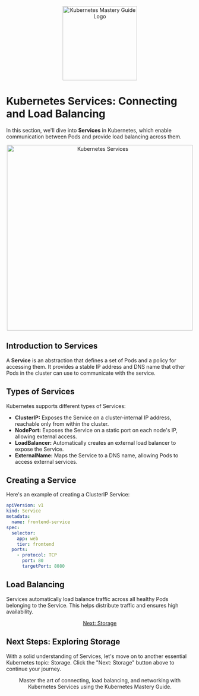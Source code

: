 <div align="center">
  <img src="path/to/your/logo.png" alt="Kubernetes Mastery Guide Logo" width="200">
</div>

# Kubernetes Services: Connecting and Load Balancing

In this section, we'll dive into **Services** in Kubernetes, which enable communication between Pods and provide load balancing across them.

<div align="center">
  <img src="path/to/services.png" alt="Kubernetes Services" width="500">
</div>

## Introduction to Services

A **Service** is an abstraction that defines a set of Pods and a policy for accessing them. It provides a stable IP address and DNS name that other Pods in the cluster can use to communicate with the service.

## Types of Services

Kubernetes supports different types of Services:

- **ClusterIP:** Exposes the Service on a cluster-internal IP address, reachable only from within the cluster.
- **NodePort:** Exposes the Service on a static port on each node's IP, allowing external access.
- **LoadBalancer:** Automatically creates an external load balancer to expose the Service.
- **ExternalName:** Maps the Service to a DNS name, allowing Pods to access external services.

## Creating a Service

Here's an example of creating a ClusterIP Service:

```yaml
apiVersion: v1
kind: Service
metadata:
  name: frontend-service
spec:
  selector:
    app: web
    tier: frontend
  ports:
    - protocol: TCP
      port: 80
      targetPort: 8080
```
## Load Balancing
Services automatically load balance traffic across all healthy Pods belonging to the Service. This helps distribute traffic and ensures high availability.

<div align="center">
  <a href="04-storage.md" class="button">Next: Storage</a>
</div>

## Next Steps: Exploring Storage
With a solid understanding of Services, let's move on to another essential Kubernetes topic: Storage. Click the "Next: Storage" button above to continue your journey.

<div align="center">
  Master the art of connecting, load balancing, and networking with Kubernetes Services using the Kubernetes Mastery Guide.
</div>



